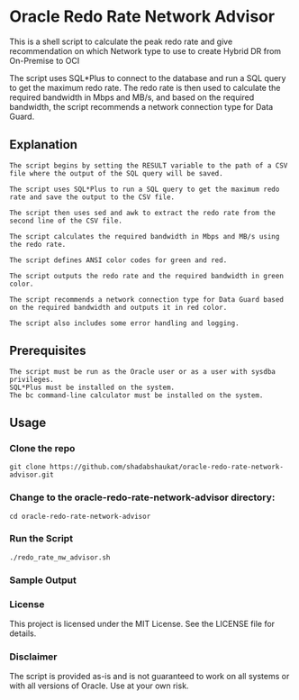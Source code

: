 # Oracle Redo Rate Network Advisor
This is a shell script to calculate the peak redo rate and give recommendation on which Network type to use to create Hybrid DR from On-Premise to OCI

The script uses SQL*Plus to connect to the database and run a SQL query to get the maximum redo rate. The redo rate is then used to calculate the required bandwidth in Mbps and MB/s, and based on the required bandwidth, the script recommends a network connection type for Data Guard.

## Explanation

    The script begins by setting the RESULT variable to the path of a CSV file where the output of the SQL query will be saved.

    The script uses SQL*Plus to run a SQL query to get the maximum redo rate and save the output to the CSV file.

    The script then uses sed and awk to extract the redo rate from the second line of the CSV file.

    The script calculates the required bandwidth in Mbps and MB/s using the redo rate.

    The script defines ANSI color codes for green and red.

    The script outputs the redo rate and the required bandwidth in green color.

    The script recommends a network connection type for Data Guard based on the required bandwidth and outputs it in red color.

    The script also includes some error handling and logging.

## Prerequisites

    The script must be run as the Oracle user or as a user with sysdba privileges.
    SQL*Plus must be installed on the system.
    The bc command-line calculator must be installed on the system.

## Usage

### Clone the repo

    git clone https://github.com/shadabshaukat/oracle-redo-rate-network-advisor.git

### Change to the oracle-redo-rate-network-advisor directory:

    cd oracle-redo-rate-network-advisor
    
### Run the Script

    ./redo_rate_nw_advisor.sh

### Sample Output
    
### License

This project is licensed under the MIT License. See the LICENSE file for details.

### Disclaimer

The script is provided as-is and is not guaranteed to work on all systems or with all versions of Oracle. Use at your own risk.
